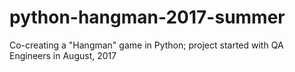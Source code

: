 # python-hangman-2017-summer
Co-creating a "Hangman" game in Python; project started with QA Engineers in August, 2017
